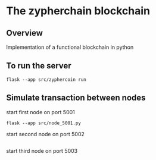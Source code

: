# The zypherchain blockchain 

## Overview
Implementation of a functional blockchain in python

## To run the server
```
flask --app src/zyphercoin run
```

## Simulate transaction between nodes
start first node on port 5001

```
flask --app src/node_5001.py
```
start second node on port 5002

```

```
start third node on port 5003

```

```


